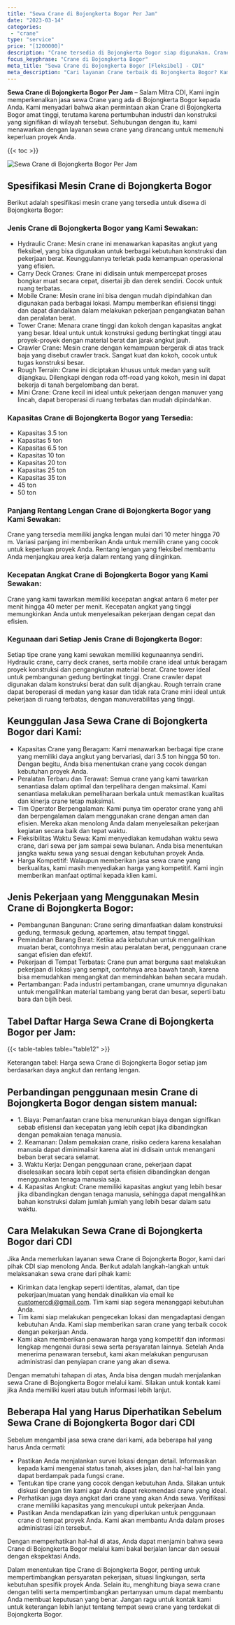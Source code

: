 ```yaml
---
title: "Sewa Crane di Bojongkerta Bogor Per Jam"
date: "2023-03-14"
categories:
 - "crane"
type: "service"
price: "[1200000]"
description: "Crane tersedia di Bojongkerta Bogor siap digunakan. Crane sering digunakan untuk proyek konstruksi sebagai peralatan andal yang efisien. Dapatkan penawaran spesial sekarang."
focus_keyphrase: "Crane di Bojongkerta Bogor"
meta_title: "Sewa Crane di Bojongkerta Bogor [Fleksibel] - CDI"
meta_description: "Cari layanan Crane terbaik di Bojongkerta Bogor? Kami menyediakan Crane berkualitas untuk pengangkatan berat. Dapatkan penawaran sekarang."
---
```


**Sewa Crane di Bojongkerta Bogor Per Jam** – Salam Mitra CDI, Kami ingin memperkenalkan jasa sewa Crane yang ada di Bojongkerta Bogor kepada Anda. Kami menyadari bahwa akan permintaan akan Crane di Bojongkerta Bogor amat tinggi, terutama karena pertumbuhan industri dan konstruksi yang signifikan di wilayah tersebut. Sehubungan dengan itu, kami menawarkan dengan layanan sewa crane yang dirancang untuk memenuhi keperluan proyek Anda.

{{< toc >}}

![Sewa Crane di Bojongkerta Bogor Per Jam](/images/crane/crane-20.jpg)

## Spesifikasi Mesin Crane di Bojongkerta Bogor

Berikut adalah spesifikasi mesin crane yang tersedia untuk disewa di Bojongkerta Bogor:

### Jenis Crane di Bojongkerta Bogor yang Kami Sewakan:

*   Hydraulic Crane: Mesin crane ini menawarkan kapasitas angkut yang fleksibel, yang bisa digunakan untuk berbagai kebutuhan konstruksi dan pekerjaan berat. Keunggulannya terletak pada kemampuan operasional yang efisien.
*   Carry Deck Cranes: Crane ini didisain untuk mempercepat proses bongkar muat secara cepat, disertai jib dan derek sendiri. Cocok untuk ruang terbatas.
*   Mobile Crane: Mesin crane ini bisa dengan mudah dipindahkan dan digunakan pada berbagai lokasi. Mampu memberikan efisiensi tinggi dan dapat diandalkan dalam melakukan pekerjaan pengangkatan bahan dan peralatan berat.
*   Tower Crane: Menara crane tinggi dan kokoh dengan kapasitas angkat yang besar. Ideal untuk untuk konstruksi gedung bertingkat tinggi atau proyek-proyek dengan material berat dan jarak angkut jauh.
*   Crawler Crane: Mesin crane dengan kemampuan bergerak di atas track baja yang disebut crawler track. Sangat kuat dan kokoh, cocok untuk tugas konstruksi besar.
*   Rough Terrain: Crane ini diciptakan khusus untuk medan yang sulit dijangkau. Dilengkapi dengan roda off-road yang kokoh, mesin ini dapat bekerja di tanah bergelombang dan berat.
*   Mini Crane: Crane kecil ini ideal untuk pekerjaan dengan manuver yang lincah, dapat beroperasi di ruang terbatas dan mudah dipindahkan.

### Kapasitas Crane di Bojongkerta Bogor yang Tersedia:

*   Kapasitas 3.5 ton
*   Kapasitas 5 ton
*   Kapasitas 6.5 ton
*   Kapasitas 10 ton
*   Kapasitas 20 ton
*   Kapasitas 25 ton
*   Kapasitas 35 ton
*   45 ton
*   50 ton

### Panjang Rentang Lengan Crane di Bojongkerta Bogor yang Kami Sewakan:

Crane yang tersedia memiliki jangka lengan mulai dari 10 meter hingga 70 m. Variasi panjang ini memberikan Anda untuk memilih crane yang cocok untuk keperluan proyek Anda. Rentang lengan yang fleksibel membantu Anda menjangkau area kerja dalam rentang yang diinginkan.

### Kecepatan Angkat Crane di Bojongkerta Bogor yang Kami Sewakan:

Crane yang kami tawarkan memiliki kecepatan angkat antara 6 meter per menit hingga 40 meter per menit. Kecepatan angkat yang tinggi memungkinkan Anda untuk menyelesaikan pekerjaan dengan cepat dan efisien.

### Kegunaan dari Setiap Jenis Crane di Bojongkerta Bogor:

Setiap tipe crane yang kami sewakan memiliki kegunaannya sendiri. Hydraulic crane, carry deck cranes, serta mobile crane ideal untuk beragam proyek konstruksi dan pengangkutan material berat. Crane tower ideal untuk pembangunan gedung bertingkat tinggi. Crane crawler dapat digunakan dalam konstruksi berat dan sulit dijangkau. Rough terrain crane dapat beroperasi di medan yang kasar dan tidak rata Crane mini ideal untuk pekerjaan di ruang terbatas, dengan manuverabilitas yang tinggi.

## Keunggulan Jasa Sewa Crane di Bojongkerta Bogor dari Kami:

*   Kapasitas Crane yang Beragam: Kami menawarkan berbagai tipe crane yang memiliki daya angkut yang bervariasi, dari 3.5 ton hingga 50 ton. Dengan begitu, Anda bisa menentukan crane yang cocok dengan kebutuhan proyek Anda.
*   Peralatan Terbaru dan Terawat: Semua crane yang kami tawarkan senantiasa dalam optimal dan terpelihara dengan maksimal. Kami senantiasa melakukan pemeliharaan berkala untuk memastikan kualitas dan kinerja crane tetap maksimal.
*   Tim Operator Berpengalaman: Kami punya tim operator crane yang ahli dan berpengalaman dalam menggunakan crane dengan aman dan efisien. Mereka akan menolong Anda dalam menyelesaikan pekerjaan kegiatan secara baik dan tepat waktu.
*   Fleksibilitas Waktu Sewa: Kami menyediakan kemudahan waktu sewa crane, dari sewa per jam sampai sewa bulanan. Anda bisa menentukan jangka waktu sewa yang sesuai dengan kebutuhan proyek Anda.
*   Harga Kompetitif: Walaupun memberikan jasa sewa crane yang berkualitas, kami masih menyediakan harga yang kompetitif. Kami ingin memberikan manfaat optimal kepada klien kami.

## Jenis Pekerjaan yang Menggunakan Mesin Crane di Bojongkerta Bogor:

*   Pembangunan Bangunan: Crane sering dimanfaatkan dalam konstruksi gedung, termasuk gedung, apartemen, atau tempat tinggal.
*   Pemindahan Barang Berat: Ketika ada kebutuhan untuk mengalihkan muatan berat, contohnya mesin atau peralatan berat, penggunaan crane sangat efisien dan efektif.
*   Pekerjaan di Tempat Terbatas: Crane pun amat berguna saat melakukan pekerjaan di lokasi yang sempit, contohnya area bawah tanah, karena bisa memudahkan mengangkat dan memindahkan bahan secara mudah.
*   Pertambangan: Pada industri pertambangan, crane umumnya digunakan untuk mengalihkan material tambang yang berat dan besar, seperti batu bara dan bijih besi.

## Tabel Daftar Harga Sewa Crane di Bojongkerta Bogor per Jam:

{{< table-tables table="table12" >}}

Keterangan tabel: Harga sewa Crane di Bojongkerta Bogor setiap jam berdasarkan daya angkut dan rentang lengan.

## Perbandingan penggunaan mesin Crane di Bojongkerta Bogor dengan sistem manual:

*   1\. Biaya: Pemanfaatan crane bisa menurunkan biaya dengan signifikan sebab efisiensi dan kecepatan yang lebih cepat jika dibandingkan dengan pemakaian tenaga manusia.
*   2\. Keamanan: Dalam pemakaian crane, risiko cedera karena kesalahan manusia dapat diminimalisir karena alat ini didisain untuk menangani beban berat secara selamat.
*   3\. Waktu Kerja: Dengan penggunaan crane, pekerjaan dapat diselesaikan secara lebih cepat serta efisien dibandingkan dengan menggunakan tenaga manusia saja.
*   4\. Kapasitas Angkut: Crane memiliki kapasitas angkut yang lebih besar jika dibandingkan dengan tenaga manusia, sehingga dapat mengalihkan bahan konstruksi dalam jumlah jumlah yang lebih besar dalam satu waktu.

## Cara Melakukan Sewa Crane di Bojongkerta Bogor dari CDI

Jika Anda memerlukan layanan sewa Crane di Bojongkerta Bogor, kami dari pihak CDI siap menolong Anda. Berikut adalah langkah-langkah untuk melaksanakan sewa crane dari pihak kami:

*   Kirimkan data lengkap seperti identitas, alamat, dan tipe pekerjaan/muatan yang hendak dinaikkan via email ke customercdi@gmail.com. Tim kami siap segera menanggapi kebutuhan Anda.
*   Tim kami siap melakukan pengecekan lokasi dan mengadaptasi dengan kebutuhan Anda. Kami siap memberikan saran crane yang terbaik cocok dengan pekerjaan Anda.
*   Kami akan memberikan penawaran harga yang kompetitif dan informasi lengkap mengenai durasi sewa serta persyaratan lainnya. Setelah Anda menerima penawaran tersebut, kami akan melakukan pengurusan administrasi dan penyiapan crane yang akan disewa.

Dengan mematuhi tahapan di atas, Anda bisa dengan mudah menjalankan sewa Crane di Bojongkerta Bogor melalui kami. Silakan untuk kontak kami jika Anda memiliki kueri atau butuh informasi lebih lanjut.

## Beberapa Hal yang Harus Diperhatikan Sebelum Sewa Crane di Bojongkerta Bogor dari CDI

Sebelum mengambil jasa sewa crane dari kami, ada beberapa hal yang harus Anda cermati:

*   Pastikan Anda menjalankan survei lokasi dengan detail. Informasikan kepada kami mengenai status tanah, akses jalan, dan hal-hal lain yang dapat berdampak pada fungsi crane.
*   Tentukan tipe crane yang cocok dengan kebutuhan Anda. Silakan untuk diskusi dengan tim kami agar Anda dapat rekomendasi crane yang ideal.
*   Perhatikan juga daya angkat dari crane yang akan Anda sewa. Verifikasi crane memiliki kapasitas yang mencukupi untuk pekerjaan Anda.
*   Pastikan Anda mendapatkan izin yang diperlukan untuk penggunaan crane di tempat proyek Anda. Kami akan membantu Anda dalam proses administrasi izin tersebut.

Dengan memperhatikan hal-hal di atas, Anda dapat menjamin bahwa sewa Crane di Bojongkerta Bogor melalui kami bakal berjalan lancar dan sesuai dengan ekspektasi Anda.

Dalam menentukan tipe Crane di Bojongkerta Bogor, penting untuk mempertimbangkan persyaratan pekerjaan, situasi lingkungan, serta kebutuhan spesifik proyek Anda. Selain itu, menghitung biaya sewa crane dengan teliti serta mempertimbangkan pertanyaan umum dapat membantu Anda membuat keputusan yang benar. Jangan ragu untuk kontak kami untuk keterangan lebih lanjut tentang tempat sewa crane yang terdekat di Bojongkerta Bogor.